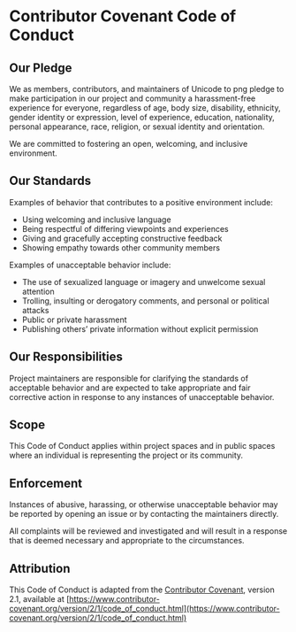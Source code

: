 # Contributor Covenant Code of Conduct

## Our Pledge

We as members, contributors, and maintainers of Unicode to png pledge to make participation in our project and community a harassment-free experience for everyone, regardless of age, body size, disability, ethnicity, gender identity or expression, level of experience, education, nationality, personal appearance, race, religion, or sexual identity and orientation.

We are committed to fostering an open, welcoming, and inclusive environment.

## Our Standards

Examples of behavior that contributes to a positive environment include:

- Using welcoming and inclusive language
- Being respectful of differing viewpoints and experiences
- Giving and gracefully accepting constructive feedback
- Showing empathy towards other community members

Examples of unacceptable behavior include:

- The use of sexualized language or imagery and unwelcome sexual attention
- Trolling, insulting or derogatory comments, and personal or political attacks
- Public or private harassment
- Publishing others’ private information without explicit permission

## Our Responsibilities

Project maintainers are responsible for clarifying the standards of acceptable behavior and are expected to take appropriate and fair corrective action in response to any instances of unacceptable behavior.

## Scope

This Code of Conduct applies within project spaces and in public spaces where an individual is representing the project or its community.

## Enforcement

Instances of abusive, harassing, or otherwise unacceptable behavior may be reported by opening an issue or by contacting the maintainers directly.

All complaints will be reviewed and investigated and will result in a response that is deemed necessary and appropriate to the circumstances.

## Attribution

This Code of Conduct is adapted from the [Contributor Covenant][homepage], version 2.1, available at [https://www.contributor-covenant.org/version/2/1/code_of_conduct.html](https://www.contributor-covenant.org/version/2/1/code_of_conduct.html)

[homepage]: https://www.contributor-covenant.org
